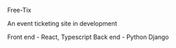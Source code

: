 Free-Tix

An event ticketing site in development

Front end - React, Typescript
Back end - Python Django